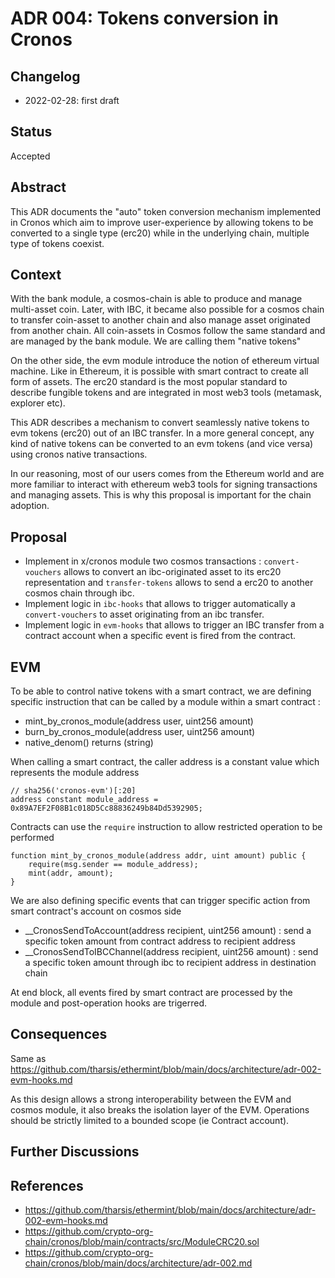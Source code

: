 # ADR 004: Tokens conversion in Cronos

## Changelog

- 2022-02-28: first draft

## Status

Accepted

## Abstract

This ADR documents the "auto" token conversion mechanism implemented in Cronos which aim to improve user-experience by allowing tokens to be converted to a single type (erc20) while in the underlying chain, multiple type of tokens coexist.


## Context

With the bank module, a cosmos-chain is able to produce and manage multi-asset coin. Later, with IBC, it became also possible for a cosmos chain to transfer coin-asset to another chain and also manage asset originated from another chain. All coin-assets in Cosmos follow the same standard and are managed by the bank module.
We are calling them "native tokens"

On the other side, the evm module introduce the notion of ethereum virtual machine. Like in Ethereum, it is possible with smart contract to create all form of assets. The erc20 standard is the most popular standard to describe fungible tokens and are integrated in most web3 tools (metamask, explorer etc).

This ADR describes a mechanism to convert seamlessly native tokens to evm tokens (erc20) out of an IBC transfer. In a more general concept, any kind of native tokens can be converted to an evm tokens (and vice versa) using cronos native transactions. 

In our reasoning, most of our users comes from the Ethereum world and are more familiar to interact with ethereum web3 tools for signing transactions and managing assets. This is why this proposal is important for the chain adoption.


## Proposal

- Implement in x/cronos module two cosmos transactions : `convert-vouchers` allows to convert an ibc-originated asset to its erc20 representation and `transfer-tokens` allows to send a erc20 to another cosmos chain through ibc.
- Implement logic in `ibc-hooks` that allows to trigger automatically a `convert-vouchers` to asset originating from an ibc transfer.
- Implement logic in `evm-hooks` that allows to trigger an IBC transfer from a contract account when a specific event is fired from the contract.


## EVM 

To be able to control native tokens with a smart contract, we are defining specific instruction that can be called by a module within a smart contract :

- mint_by_cronos_module(address user, uint256 amount)
- burn_by_cronos_module(address user, uint256 amount)
- native_denom() returns (string)

When calling a smart contract, the caller address is a constant value which represents the module address

    // sha256('cronos-evm')[:20]
    address constant module_address = 0x89A7EF2F08B1c018D5Cc88836249b84Dd5392905;

Contracts can use the `require` instruction to allow restricted operation to be performed

    function mint_by_cronos_module(address addr, uint amount) public {
        require(msg.sender == module_address);
        mint(addr, amount);
    }



We are also defining specific events that can trigger specific action from smart contract's account on cosmos side
-  __CronosSendToAccount(address recipient, uint256 amount) : send a specific token amount from contract address to recipient address
-  __CronosSendToIBCChannel(address recipient, uint256 amount) : send a specific token amount through ibc to recipient address in destination chain

At end block, all events fired by smart contract are processed by the module and post-operation hooks are trigerred. 

## Consequences

Same as https://github.com/tharsis/ethermint/blob/main/docs/architecture/adr-002-evm-hooks.md

As this design allows a strong interoperability between the EVM and cosmos module, it also breaks the isolation layer of the EVM. Operations should be strictly limited to a bounded scope (ie Contract account).


## Further Discussions

<!-- While an ADR is in the DRAFT or PROPOSED stage, this section should contain a summary of issues to be solved in future iterations (usually referencing comments from a pull-request discussion).
Later, this section can optionally list ideas or improvements the author or reviewers found during the analysis of this ADR. -->


## References

* https://github.com/tharsis/ethermint/blob/main/docs/architecture/adr-002-evm-hooks.md
* https://github.com/crypto-org-chain/cronos/blob/main/contracts/src/ModuleCRC20.sol
* https://github.com/crypto-org-chain/cronos/blob/main/docs/architecture/adr-002.md